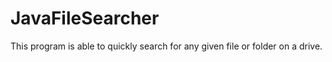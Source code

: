 # JavaFileSearcher
 
This program is able to quickly search for any given file or folder on a drive.
